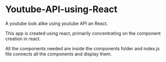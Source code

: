 # Youtube-API-using-React
A youtube look alike using youtube API an React.

This app is created using react, primarily concentrating on the component creation in react.

All the components needed are inside the components folder and index.js file connects all the components and display them.

